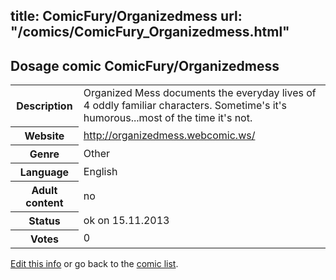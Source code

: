 title: ComicFury/Organizedmess
url: "/comics/ComicFury_Organizedmess.html"
---
Dosage comic ComicFury/Organizedmess
-----------------------------------------

<p id="msg"></p>
<script type="text/javascript">
if (window.location.search === '?edit_info_mail=sent_ok') {
  var elem = document.getElementById("msg");
  elem.innerHTML = 'Edited information sucessfully sent for review, which is usually done daily. Thanks!';
  elem.className = 'ok';
}
</script>
<table class="comicinfo">
<tr>
<th>Description</th><td>Organized Mess documents the everyday lives of 4 oddly familiar characters. Sometime's it's humorous...most of the time it's not.</td>
</tr>
<tr>
<th>Website</th><td><a href="http://organizedmess.webcomic.ws/">http://organizedmess.webcomic.ws/</a></td>
</tr>
<tr>
<th>Genre</th><td>Other</td>
</tr>
<tr>
<th>Language</th><td>English</td>
</tr>
<tr>
<th>Adult content</th><td>no</td>
</tr>
<tr>
<th>Status</th><td>ok on 15.11.2013</td>
</tr>
<tr>
<th>Votes</th><td>0</td>
</tr>
</table>

[Edit this info](ComicFury_Organizedmess_edit.html) or go back to the [comic list](../comic-index.html).
